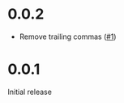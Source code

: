 # 0.0.2

- Remove trailing commas ([#1](https://github.com/kaizenplatform/kaizen-frontend-deploy/pull/1))

# 0.0.1

Initial release

